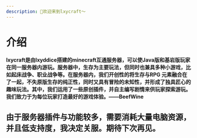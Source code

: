 ```yaml
---
description: 👋欢迎来到lxycraft～
---
```


# 介绍

#### lxycraft是由lxyddice搭建的minecraft互通服务器，可以使Java版和基岩版玩家在同一服务器内游玩。服务器中，生存为主要玩法，但同时也兼具多种小游戏，比如起床战争、职业战争等。在服务器内，我们开创性的将生存与RPG 元素融合在了一起，不失原版生存的纯正性，同时又具有冒险的未知性，并形成了独具匠心的趣味玩法。其中，我们运用了一些原创插件，并自主编写剧情来供玩家探索游玩。我们致力于为每位玩家打造最好的游戏体验。——BeefWine

## 由于服务器插件与功能较多，需要消耗大量电脑资源，并且低支持度，我决定关服。期待下次再见。
